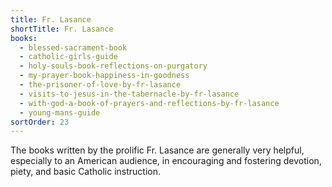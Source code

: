 ```yaml
---
title: Fr. Lasance
shortTitle: Fr. Lasance
books:
  - blessed-sacrament-book
  - catholic-girls-guide
  - holy-souls-book-reflections-on-purgatory
  - my-prayer-book-happiness-in-goodness
  - the-prisoner-of-love-by-fr-lasance
  - visits-to-jesus-in-the-tabernacle-by-fr-lasance
  - with-god-a-book-of-prayers-and-reflections-by-fr-lasance
  - young-mans-guide
sortOrder: 23
---
```


The books written by the prolific Fr. Lasance are generally very helpful, especially to an American audience, in encouraging and fostering devotion, piety, and basic Catholic instruction.
